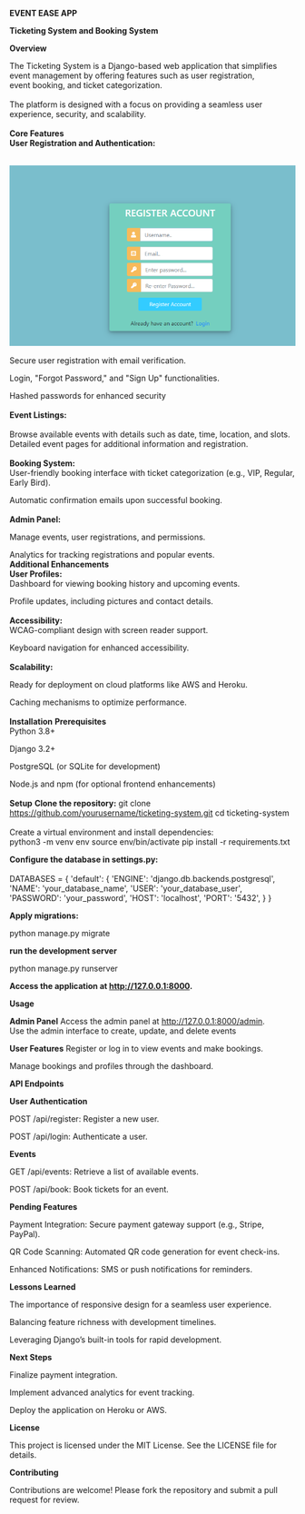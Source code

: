 **EVENT EASE APP**



**Ticketing System and Booking System**


**Overview**


The Ticketing System is a Django-based web application that simplifies event management by offering features such as user registration,<br> event booking, and ticket categorization. <br> <br> The platform is designed with a focus on providing a seamless user experience, security, and scalability. <br> <br>
**Core Features** <br>
**User Registration and Authentication:** <br> <br>


![Registration Page](event_images/signup.png)

Secure user registration with email verification.<br>

Login, "Forgot Password," and "Sign Up" functionalities.<br>

Hashed passwords for enhanced security<br> <br>
**Event Listings:** <br> <br>
Browse available events with details such as date, time, location, and slots.<br>
Detailed event pages for additional information and registration.<br> <br>
**Booking System:**<br>
User-friendly booking interface with ticket categorization (e.g., VIP, Regular, Early Bird).<br>

Automatic confirmation emails upon successful booking.<br> <br>
**Admin Panel:**


Manage events, user registrations, and permissions.


Analytics for tracking registrations and popular events. <br>
**Additional Enhancements**<br>
**User Profiles:**<br>
Dashboard for viewing booking history and upcoming events.<br>

Profile updates, including pictures and contact details.<br> <br>
**Accessibility:** <br>
WCAG-compliant design with screen reader support.

Keyboard navigation for enhanced accessibility. <br> <br>
**Scalability:** <br>


Ready for deployment on cloud platforms like AWS and Heroku.

Caching mechanisms to optimize performance. <br><br>
**Installation**
**Prerequisites**<br>
Python 3.8+

Django 3.2+

PostgreSQL (or SQLite for development)

Node.js and npm (for optional frontend enhancements) <br><br>
**Setup**
**Clone the repository:**
git clone https://github.com/yourusername/ticketing-system.git
cd ticketing-system
<br><br>
Create a virtual environment and install dependencies:
<br>
python3 -m venv env
source env/bin/activate
pip install -r requirements.txt


**Configure the database in settings.py:**
<br><br>
DATABASES = {
    'default': {
        'ENGINE': 'django.db.backends.postgresql',
        'NAME': 'your_database_name',
        'USER': 'your_database_user',
        'PASSWORD': 'your_password',
        'HOST': 'localhost',
        'PORT': '5432',
    }
}



**Apply migrations:**

python manage.py migrate


**run the development server**

python manage.py runserver

**Access the application at http://127.0.0.1:8000.**


**Usage**

**Admin Panel**
Access the admin panel at http://127.0.0.1:8000/admin.
<br>
Use the admin interface to create, update, and delete events


**User Features**
Register or log in to view events and make bookings.

Manage bookings and profiles through the dashboard.


**API Endpoints**


**User Authentication**


POST /api/register: Register a new user.

POST /api/login: Authenticate a user.


**Events**


GET /api/events: Retrieve a list of available events.

POST /api/book: Book tickets for an event.


**Pending Features**


Payment Integration: Secure payment gateway support (e.g., Stripe, PayPal).

QR Code Scanning: Automated QR code generation for event check-ins.

Enhanced Notifications: SMS or push notifications for reminders.


**Lessons Learned**


The importance of responsive design for a seamless user experience.

Balancing feature richness with development timelines.

Leveraging Django’s built-in tools for rapid development.


**Next Steps**


Finalize payment integration.

Implement advanced analytics for event tracking.

Deploy the application on Heroku or AWS.


**License**

This project is licensed under the MIT License. See the LICENSE file for details.


**Contributing**


Contributions are welcome! Please fork the repository and submit a pull request for review.